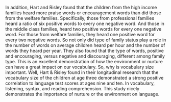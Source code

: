 In addition, Hart and Risley found that the children from the high income
families heard more praise words or encouragement words than did those from the
welfare families. Specifically, those from professional families heard a ratio
of six positive words to every one negative word. And those in the middle class
families, heard two positive words for every one negative word. For those from
welfare families, they heard one positive word for every two negative words. So
not only did type of family status play a role in the number of words on
average children heard per hour and the number of words they heard per year.
They also found that the type of words, positive and encouraging, versus
negative and discouraging, different among family type. This is an excellent
demonstration of how the environment or nurture can have a great impact on our
vocabulary. So, why is vocabulary size important. Well, Hart & Risley found in
their longitudinal research that the vocabulary size of the children at age
three demonstrated a strong positive correlation to language test scores at
ages nine and ten. In vocabulary, listening, syntax, and reading comprehension.
This study nicely demonstrates the importance of nurture or the environment on
language.
